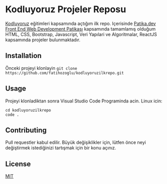 # Kodluyoruz Projeler Reposu
[Kodluyoruz](https://www.kodluyoruz.org) eğitimleri kapsamında açtığım ilk repo. Içerisinde [Patika.dev Front End Web Development Patikası](https://app.patika.dev/egitimler/frontend-web-development-patikasi) kapsamında tamamlamış olduğum HTML, CSS, Bootstrap, Javascript, Veri Yapılari ve Algoritmalar, ReactJS kapsamında projeler bulunmaktadır.

##  Installation
Önceki projeyi klonlayin
`git clone https://github.com/fatihozoglu/kodluyoruzilkrepo.git`
## Usage
Projeyi klonladiktan sonra Visual Studio Code Programinda acin.
Linux icin:
```
cd kodluyoruzilkrepo
code .
```
## Contributing
Pull requestler kabul edilir. Büyük değişiklikler için, lütfen önce neyi değiştirmek istediğinizi tartışmak için bir konu açınız.
## License
[MIT](https://opensource.org/licenses/MIT)

